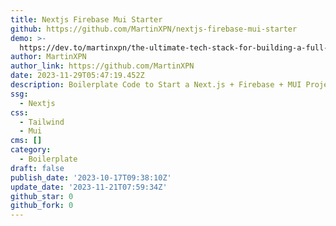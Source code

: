```yaml
---
title: Nextjs Firebase Mui Starter
github: https://github.com/MartinXPN/nextjs-firebase-mui-starter
demo: >-
  https://dev.to/martinxpn/the-ultimate-tech-stack-for-building-a-full-stack-mvp-and-iterating-quickly-3cdk
author: MartinXPN
author_link: https://github.com/MartinXPN
date: 2023-11-29T05:47:19.452Z
description: Boilerplate Code to Start a Next.js + Firebase + MUI Project
ssg:
  - Nextjs
css:
  - Tailwind
  - Mui
cms: []
category:
  - Boilerplate
draft: false
publish_date: '2023-10-17T09:38:10Z'
update_date: '2023-11-21T07:59:34Z'
github_star: 0
github_fork: 0
---
```

